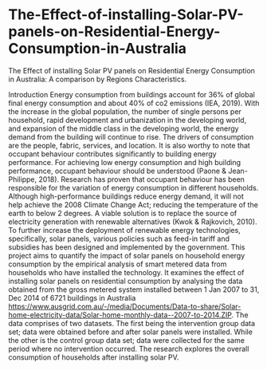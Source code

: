 # The-Effect-of-installing-Solar-PV-panels-on-Residential-Energy-Consumption-in-Australia
The Effect of installing Solar PV panels on Residential Energy Consumption in Australia: A comparison by Regions Characteristics.

Introduction
Energy consumption from buildings account for 36% of global final energy consumption and about 40% of co2 emissions (IEA, 2019). With the increase in the global population, the number of single persons per household, rapid development and urbanization in the developing world, and expansion of the middle class in the developing world, the energy demand from the building will continue to rise. The drivers of consumption are the people, fabric, services, and location. It is also worthy to note that occupant behaviour contributes significantly to building energy performance. For achieving low energy consumption and high building performance, occupant behaviour should be understood (Paone & Jean-Philippe, 2018). Research has proven that occupant behaviour has been responsible for the variation of energy consumption in different households.
Although high-performance buildings reduce energy demand, it will not help achieve the 2008 Climate Change Act; reducing the temperature of the earth to below 2 degrees. A viable solution is to replace the source of electricity generation with renewable alternatives (Kwok & Rajkovich, 2010). To further increase the deployment of renewable energy technologies, specifically, solar panels, various policies such as feed-in tariff and subsidies has been designed and implemented by the government.
This project aims to quantify the impact of solar panels on household energy consumption by the empirical analysis of smart metered data from households who have installed the technology. It examines the effect of installing solar panels on residential consumption by analysing the data obtained from the gross metered system installed between 1 Jan 2007 to 31, Dec 2014 of 6721 buildings in Australia https://www.ausgrid.com.au/-/media/Documents/Data-to-share/Solar-home-electricity-data/Solar-home-monthly-data--2007-to-2014.ZIP. The data comprises of two datasets. The first being the intervention group data set; data were obtained before and after solar panels were installed. While the other is the control group data set; data were collected for the same period where no intervention occurred. 
The research explores the overall consumption of households after installing solar PV. 


